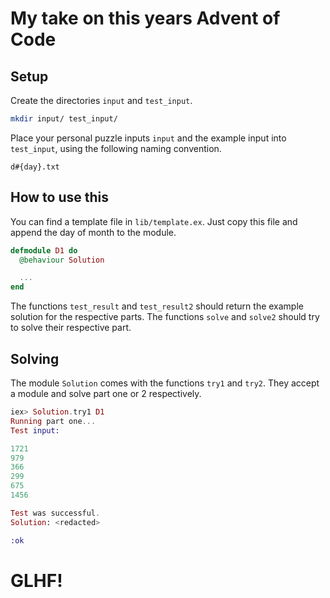# My take on this years Advent of Code

## Setup
Create the directories `input` and `test_input`. 
```bash
mkdir input/ test_input/
```
Place your personal puzzle inputs `input` and the example input into `test_input`, using the following naming convention.
```
d#{day}.txt
```

## How to use this
You can find a template file in `lib/template.ex`. Just copy this file and append the day of month to the module. 
```elixir
defmodule D1 do
  @behaviour Solution

  ...
end
```

The functions `test_result` and `test_result2` should return the example solution for the respective parts. The functions `solve` and `solve2` should try to solve their respective part.

## Solving

The module `Solution` comes with the functions `try1` and `try2`. They accept a module and solve part one or 2 respectively.

```elixir
iex> Solution.try1 D1
Running part one...
Test input:

1721
979
366
299
675
1456

Test was successful.
Solution: <redacted>

:ok
```

# GLHF!